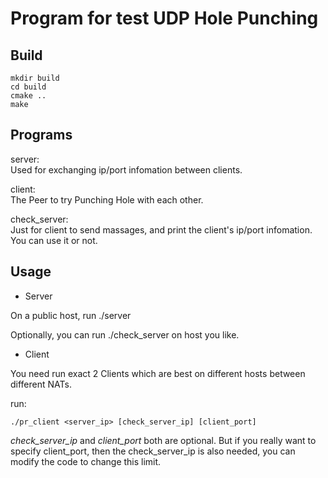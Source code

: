 # Program for test UDP Hole Punching

## Build

```
mkdir build
cd build
cmake ..
make
```

## Programs

server:  
Used for exchanging ip/port infomation between clients.

client:  
The Peer to try Punching Hole with each other.

check_server:  
Just for client to send massages, and print the client's ip/port infomation. You can use it or not.

## Usage

* Server

On a public host, run ./server

Optionally, you can run ./check_server on host you like.

* Client

You need run exact 2 Clients which are best on different hosts between different NATs.

run:

```
./pr_client <server_ip> [check_server_ip] [client_port]

```

*check_server_ip* and *client_port* both are optional. But if you really want to specify client_port, then the check_server_ip is also needed, you can modify the code to change this limit. 
